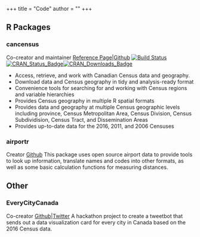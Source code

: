 +++
title = "Code"
author = ""
+++

## R Packages

### cancensus 
Co-creator and maintainer
[Reference Page](https://mountainmath.github.io/cancensus/index.html)|[Github](https://github.com/mountainMath/cancensus)
[![Build Status](https://travis-ci.org/mountainMath/cancensus.svg?branch=master)](https://travis-ci.org/mountainMath/cancensus)[![CRAN_Status_Badge](https://www.r-pkg.org/badges/version/cancensus)](https://cran.r-project.org/package=cancensus)[![CRAN_Downloads_Badge](https://cranlogs.r-pkg.org/badges/cancensus)](https://cranlogs.r-pkg.org/badges/cancensus)

* Access, retrieve, and work with Canadian Census data and geography.
* Download data and Census geography in tidy and analysis-ready format
* Convenience tools for searching for and working with Census regions and variable hierarchies
* Provides Census geography in multiple R spatial formats
* Provides data and geography at multiple Census geographic levels including province, Census Metropolitan Area, Census Division, Census Subdividision, Census Tract, and Dissemination Areas
* Provides up-to-date data for the 2016, 2011, and 2006 Censuses

### airportr
Creator
[Github](https://github.com/dshkol/airportr)
This package uses open source airport data to provide tools to look up information, translate names and codes into other formats, as well as some basic calculation functions for measuring distances.

## Other
### EveryCityCanada
Co-creator
[Github](https://github.com/mountainMath/every_city_canada)|[Twitter](https://twitter.com/EveryCityCanada)
A hackathon project to create a tweetbot that sends out a data visualization card for every city in Canada based on the 2016 Census data. 
